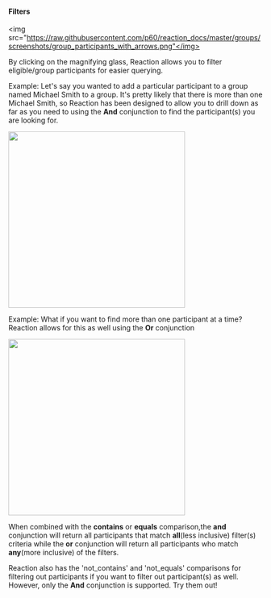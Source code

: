 #### Filters

<img src="https://raw.githubusercontent.com/p60/reaction_docs/master/groups/screenshots/group_participants_with_arrows.png"</img>

By clicking on the magnifying glass, Reaction allows you to filter eligible/group participants for easier querying.

Example: Let's say you wanted to add a particular participant to a group named Michael Smith to a group. It's pretty likely that there is more than one Michael Smith, so Reaction has been designed to allow you to drill down as far as you need to using the **And** conjunction to find the participant(s) you are looking for.

<img src="https://raw.githubusercontent.com/p60/reaction_docs/master/groups/screenshots/and_conjunction.png" height='350'></img>

Example: What if you want to find more than one participant at a time? Reaction allows for this as well using the **Or** conjunction

<img src="https://raw.githubusercontent.com/p60/reaction_docs/master/groups/screenshots/or_conjunction.png" height='350'></img>

When combined with the **contains** or **equals** comparison,the **and** conjunction will return all participants that match **all**(less inclusive) filter(s) criteria while the **or** conjunction will return all participants who match **any**(more inclusive) of the filters.

Reaction also has the 'not_contains' and 'not_equals' comparisons for filtering out participants if you want to filter out participant(s) as well. However, only the **And** conjunction is supported. Try them out!
